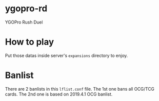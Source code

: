 # ygopro-rd
YGOPro Rush Duel

# How to play
Put those datas inside server's `expansions` directory to enjoy.

# Banlist
There are 2 banlists in this `lflist.conf` file. The 1st one bans all OCG/TCG cards. The 2nd one is based on 2019.4.1 OCG banlist.
